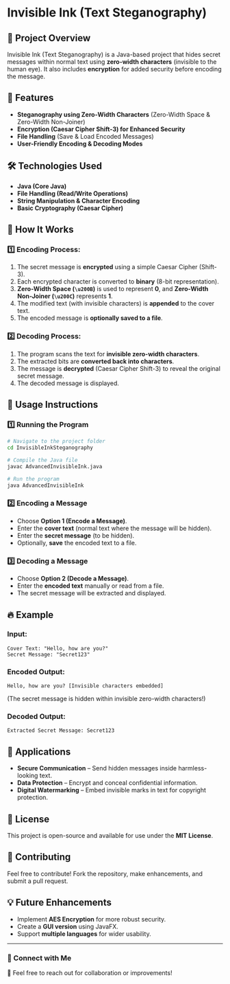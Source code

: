 # Invisible Ink (Text Steganography)

## 📌 Project Overview
Invisible Ink (Text Steganography) is a Java-based project that hides secret messages within normal text using **zero-width characters** (invisible to the human eye). It also includes **encryption** for added security before encoding the message.

## 🎯 Features
- **Steganography using Zero-Width Characters** (Zero-Width Space & Zero-Width Non-Joiner)
- **Encryption (Caesar Cipher Shift-3) for Enhanced Security**
- **File Handling** (Save & Load Encoded Messages)
- **User-Friendly Encoding & Decoding Modes**

## 🛠 Technologies Used
- **Java (Core Java)**
- **File Handling (Read/Write Operations)**
- **String Manipulation & Character Encoding**
- **Basic Cryptography (Caesar Cipher)**

## 🚀 How It Works
### 1️⃣ Encoding Process:
1. The secret message is **encrypted** using a simple Caesar Cipher (Shift-3).
2. Each encrypted character is converted to **binary** (8-bit representation).
3. **Zero-Width Space (`\u200B`)** is used to represent **0**, and **Zero-Width Non-Joiner (`\u200C`)** represents **1**.
4. The modified text (with invisible characters) is **appended** to the cover text.
5. The encoded message is **optionally saved to a file**.

### 2️⃣ Decoding Process:
1. The program scans the text for **invisible zero-width characters**.
2. The extracted bits are **converted back into characters**.
3. The message is **decrypted** (Caesar Cipher Shift-3) to reveal the original secret message.
4. The decoded message is displayed.



## 📜 Usage Instructions
### 1️⃣ Running the Program
```sh
# Navigate to the project folder
cd InvisibleInkSteganography

# Compile the Java file
javac AdvancedInvisibleInk.java

# Run the program
java AdvancedInvisibleInk
```

### 2️⃣ Encoding a Message
- Choose **Option 1 (Encode a Message)**.
- Enter the **cover text** (normal text where the message will be hidden).
- Enter the **secret message** (to be hidden).
- Optionally, **save** the encoded text to a file.

### 3️⃣ Decoding a Message
- Choose **Option 2 (Decode a Message)**.
- Enter the **encoded text** manually or read from a file.
- The secret message will be extracted and displayed.

## 🔥 Example
### Input:
```
Cover Text: "Hello, how are you?"
Secret Message: "Secret123"
```

### Encoded Output:
```
Hello, how are you? [Invisible characters embedded]
```
(The secret message is hidden within invisible zero-width characters!)

### Decoded Output:
```
Extracted Secret Message: Secret123
```

## 📌 Applications
- **Secure Communication** – Send hidden messages inside harmless-looking text.
- **Data Protection** – Encrypt and conceal confidential information.
- **Digital Watermarking** – Embed invisible marks in text for copyright protection.

## 📜 License
This project is open-source and available for use under the **MIT License**.

## 🤝 Contributing
Feel free to contribute! Fork the repository, make enhancements, and submit a pull request.

## 💡 Future Enhancements
- Implement **AES Encryption** for more robust security.
- Create a **GUI version** using JavaFX.
- Support **multiple languages** for wider usability.

---
### 🔗 Connect with Me
🚀 Feel free to reach out for collaboration or improvements!

